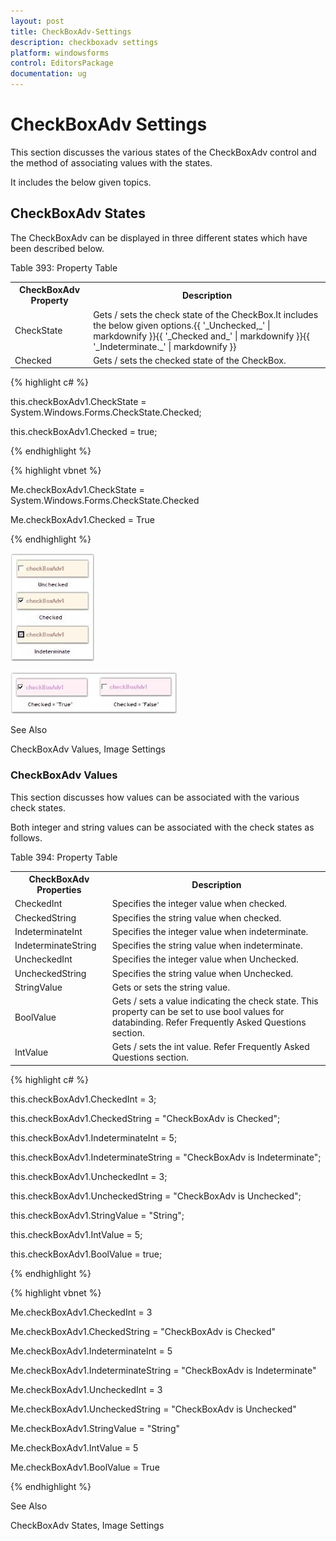 ```yaml
---
layout: post
title: CheckBoxAdv-Settings
description: checkboxadv settings
platform: windowsforms
control: EditorsPackage
documentation: ug
---
```


# CheckBoxAdv Settings

This section discusses the various states of the CheckBoxAdv control and the method of associating values with the states.

It includes the below given topics.

## CheckBoxAdv States

The CheckBoxAdv can be displayed in three different states which have been described below.

Table 393: Property Table

<table>
<tr>
<th>
CheckBoxAdv Property</th><th>
Description</th></tr>
<tr>
<td>
CheckState</td><td>
Gets / sets the check state of the CheckBox.It includes the below given options.{{ '_Unchecked,_' | markdownify }}{{ '_Checked and_' | markdownify }}{{ '_Indeterminate._' | markdownify }}</td></tr>
<tr>
<td>
Checked</td><td>
Gets / sets the checked state of the CheckBox.</td></tr>
</table>


{% highlight c# %}



this.checkBoxAdv1.CheckState = System.Windows.Forms.CheckState.Checked;

this.checkBoxAdv1.Checked = true;

{% endhighlight %}

{% highlight vbnet %}



Me.checkBoxAdv1.CheckState = System.Windows.Forms.CheckState.Checked

Me.checkBoxAdv1.Checked = True

{% endhighlight %}

![](Overview_images/Overview_img610.jpeg)



![](Overview_images/Overview_img611.jpeg)


See Also

CheckBoxAdv Values, Image Settings

### CheckBoxAdv Values

This section discusses how values can be associated with the various check states.

Both integer and string values can be associated with the check states as follows.

Table 394: Property Table

<table>
<tr>
<th>
CheckBoxAdv Properties</th><th>
Description</th></tr>
<tr>
<td>
CheckedInt</td><td>
Specifies the integer value when checked. </td></tr>
<tr>
<td>
CheckedString</td><td>
Specifies the string value when checked.</td></tr>
<tr>
<td>
IndeterminateInt</td><td>
Specifies the integer value when indeterminate.</td></tr>
<tr>
<td>
IndeterminateString</td><td>
Specifies the string value when indeterminate.</td></tr>
<tr>
<td>
UncheckedInt</td><td>
Specifies the integer value when Unchecked.</td></tr>
<tr>
<td>
UncheckedString</td><td>
Specifies the string value when Unchecked.</td></tr>
<tr>
<td>
StringValue</td><td>
Gets or sets the string value.</td></tr>
<tr>
<td>
BoolValue</td><td>
Gets / sets a value indicating the check state. This property can be set to use bool values for databinding. Refer Frequently Asked Questions section. </td></tr>
<tr>
<td>
IntValue</td><td>
Gets / sets the int value. Refer Frequently Asked Questions section.</td></tr>
</table>


{% highlight c# %}



this.checkBoxAdv1.CheckedInt = 3;

this.checkBoxAdv1.CheckedString = "CheckBoxAdv is Checked";

this.checkBoxAdv1.IndeterminateInt = 5;

this.checkBoxAdv1.IndeterminateString = "CheckBoxAdv is Indeterminate";

this.checkBoxAdv1.UncheckedInt = 3;

this.checkBoxAdv1.UncheckedString = "CheckBoxAdv is Unchecked";

this.checkBoxAdv1.StringValue = "String";

this.checkBoxAdv1.IntValue = 5;

this.checkBoxAdv1.BoolValue = true;

{% endhighlight %}

{% highlight vbnet %}



Me.checkBoxAdv1.CheckedInt = 3

Me.checkBoxAdv1.CheckedString = "CheckBoxAdv is Checked"

Me.checkBoxAdv1.IndeterminateInt = 5

Me.checkBoxAdv1.IndeterminateString = "CheckBoxAdv is Indeterminate"

Me.checkBoxAdv1.UncheckedInt = 3

Me.checkBoxAdv1.UncheckedString = "CheckBoxAdv is Unchecked"

Me.checkBoxAdv1.StringValue = "String"

Me.checkBoxAdv1.IntValue = 5

Me.checkBoxAdv1.BoolValue = True

{% endhighlight %}

See Also

CheckBoxAdv States, Image Settings